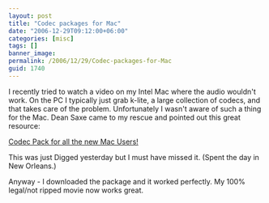 ```yaml
---
layout: post
title: "Codec packages for Mac"
date: "2006-12-29T09:12:00+06:00"
categories: [misc]
tags: []
banner_image: 
permalink: /2006/12/29/Codec-packages-for-Mac
guid: 1740
---
```


I recently tried to watch a video on my Intel Mac where the audio wouldn't work. On the PC I typically just grab k-lite, a large collection of codecs, and that takes care of the problem. Unfortunately I wasn't aware of such a thing for the Mac. Dean Saxe came to my rescue and pointed out this great resource:

<a href="http://www.jacknjake.com/2006/12/27/codec-pack-for-all-the-new-mac-users/">Codec Pack for all the new Mac Users!</a>

This was just Digged yesterday but I must have missed it. (Spent the day in New Orleans.)

Anyway - I downloaded the package and it worked perfectly. My 100% legal/not ripped movie now works great.